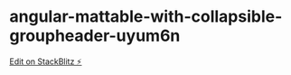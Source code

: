 # angular-mattable-with-collapsible-groupheader-uyum6n

[Edit on StackBlitz ⚡️](https://stackblitz.com/edit/angular-mattable-with-collapsible-groupheader-uyum6n)